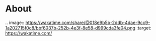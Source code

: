 # About

.. image:: https://wakatime.com/share/@018e9b5b-2ddb-4dae-9cc9-1a202715f0c8/bbf6037b-252b-4e3f-8e58-d999cda3fe04.png
    :target: https://wakatime.com/
